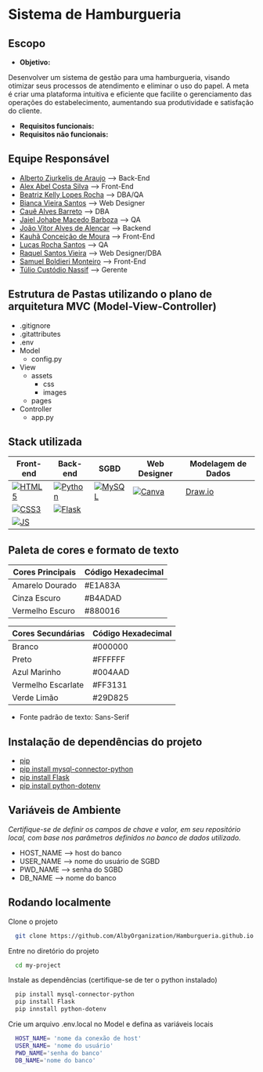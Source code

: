 # Sistema de Hamburgueria

## Escopo

- **Objetivo:**

Desenvolver um sistema de gestão para uma hamburgueria, visando otimizar seus processos de atendimento e eliminar o uso do papel. A meta é criar uma plataforma intuitiva e eficiente que facilite o gerenciamento das operações do estabelecimento, aumentando sua produtividade e satisfação do cliente.

- **Requisitos funcionais:**
- **Requisitos não funcionais:**

## Equipe Responsável

- [Alberto Ziurkelis de Araujo](https://github.com/AlbertZiurk) --> Back-End
- [Alex Abel Costa Silva](https://github.com/AllexAbel) --> Front-End
- [Beatriz Kelly Lopes Rocha](https://github.com/beatrizklr) --> DBA/QA
- [Bianca Vieira Santos](https://github.com/bincst18) --> Web Designer
- [Cauê Alves Barreto]() --> DBA
- [Jaiel Johabe Macedo Barboza](https://github.com/jaiel29)  --> QA
- [João Vitor Alves de Alencar](https://github.com/alzolansk) --> Backend
- [Kauhã Conceição de Moura](https://github.com/Kauhacdm) --> Front-End
- [Lucas Rocha Santos](https://github.com/1lsantos) --> QA
- [Raquel Santos Vieira](https://github.com/Raquel0612) --> Web Designer/DBA
- [Samuel Boldieri Monteiro](https://github.com/destru345) --> Front-End
- [Túlio Custódio Nassif](https://github.com/tuliocns) --> Gerente

## Estrutura de Pastas utilizando o plano de arquitetura MVC (Model-View-Controller)
- .gitignore
- .gitattributes
- .env
- Model
    - config.py
- View
    - assets
      - css
      - images
    - pages
- Controller
    - app.py

## Stack utilizada

| **Front-end** | **Back-end** | **SGBD** | **Web Designer** | **Modelagem de Dados** | 
|-----------|----------| ---------- | --- | --- |
|[![HTML5](https://img.shields.io/badge/HTML5-E34F26?style=for-the-badge&logo=html5&logoColor=white)](https://img.shields.io/badge/HTML5-E34F26?style=for-the-badge&logo=html5&logoColor=white) |[![Python](https://img.shields.io/badge/Python-14354C?style=for-the-badge&logo=python&logoColor=white)](https://img.shields.io/badge/Python-14354C?style=for-the-badge&logo=python&logoColor=white)|[![MySQL](https://img.shields.io/badge/MySQL-00000F?style=for-the-badge&logo=mysql&logoColor=white)](https://img.shields.io/badge/MySQL-00000F?style=for-the-badge&logo=mysql&logoColor=white)|[![Canva](https://img.shields.io/badge/Canva-%2300C4CC.svg?&style=for-the-badge&logo=Canva&logoColor=white)](https://img.shields.io/badge/Canva-%2300C4CC.svg?&style=for-the-badge&logo=Canva&logoColor=white)|[Draw.io](https://app.diagrams.net/)
|[![CSS3](https://img.shields.io/badge/CSS3-1572B6?style=for-the-badge&logo=css3&logoColor=white)](https://img.shields.io/badge/CSS3-1572B6?style=for-the-badge&logo=css3&logoColor=white)|[![Flask](https://img.shields.io/badge/Flask-000000?style=for-the-badge&logo=flask&logoColor=white)](https://img.shields.io/badge/Flask-000000?style=for-the-badge&logo=flask&logoColor=white)
|[![JS](https://img.shields.io/badge/JavaScript-F7DF1E?style=for-the-badge&logo=javascript&logoColor=black)](https://img.shields.io/badge/JavaScript-F7DF1E?style=for-the-badge&logo=javascript&logoColor=black)|

## Paleta de cores e formato de texto
| Cores Principais    | Código Hexadecimal |
| --------------- | ------------------ |
| Amarelo Dourado  | #E1A83A            |
| Cinza Escuro     | #B4ADAD            |
| Vermelho Escuro  | #880016            |

| Cores Secundárias      | Código Hexadecimal|
| ------------------ | ----------------- |
| Branco              | #000000           |
| Preto               | #FFFFFF           |
| Azul Marinho        | #004AAD           |
| Vermelho Escarlate  | #FF3131           |
| Verde Limão         | #29D825           |

- Fonte padrão de texto: Sans-Serif

## Instalação de dependências do projeto
- [pip](https://pip.pypa.io/en/stable/installation/)
- [pip install mysql-connector-python](https://www.geeksforgeeks.org/how-to-install-mysql-connector-package-in-python/)
- [pip install Flask](https://flask.palletsprojects.com/en/2.3.x/installation/)
- [pip install python-dotenv](https://pypi.org/project/python-dotenv/)

## Variáveis de Ambiente
_Certifique-se de definir os campos de chave e valor, em seu repositório local, com base nos parâmetros definidos no banco de dados utilizado._

- HOST_NAME --> host do banco
- USER_NAME --> nome do usuário de SGBD
- PWD_NAME --> senha do SGBD
- DB_NAME --> nome do banco


## Rodando localmente

Clone o projeto

```bash
  git clone https://github.com/AlbyOrganization/Hamburgueria.github.io.git
```

Entre no diretório do projeto

```bash
  cd my-project
```

Instale as dependências (certifique-se de ter o python instalado)

```bash
  pip install mysql-connector-python
  pip install Flask
  pip innstall python-dotenv
```
Crie um arquivo .env.local no Model e defina as variáveis locais

```bash
  HOST_NAME= 'nome da conexão de host'
  USER_NAME= 'nome do usuário'
  PWD_NAME='senha do banco'
  DB_NAME='nome do banco'
```

